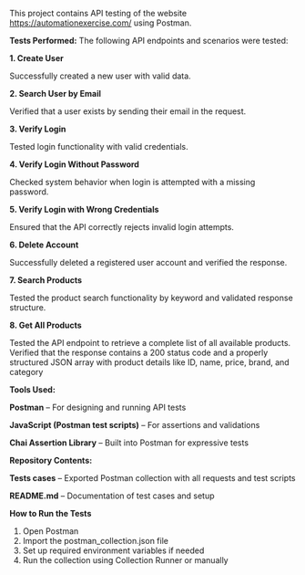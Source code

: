 This project contains API testing of the website https://automationexercise.com/ using Postman.

**Tests Performed:**
The following API endpoints and scenarios were tested:

**1. Create User**

Successfully created a new user with valid data.

**2. Search User by Email**

Verified that a user exists by sending their email in the request.

**3. Verify Login**

Tested login functionality with valid credentials.

**4. Verify Login Without Password**

Checked system behavior when login is attempted with a missing password.

**5. Verify Login with Wrong Credentials**

Ensured that the API correctly rejects invalid login attempts.

**6. Delete Account**

Successfully deleted a registered user account and verified the response.

**7. Search Products**

Tested the product search functionality by keyword and validated response structure.

**8. Get All Products**

Tested the API endpoint to retrieve a complete list of all available products. Verified that the response contains a 200 status code and a properly structured JSON array with product details like ID, name, price, brand, and category


**Tools Used:**

**Postman** – For designing and running API tests

**JavaScript (Postman test scripts)** – For assertions and validations

**Chai Assertion Library** – Built into Postman for expressive tests


**Repository Contents:**


**Tests cases** – Exported Postman collection with all requests and test scripts

**README.md** – Documentation of test cases and setup


**How to Run the Tests**
1. Open Postman
2. Import the postman_collection.json file
3. Set up required environment variables if needed
4. Run the collection using Collection Runner or manually
